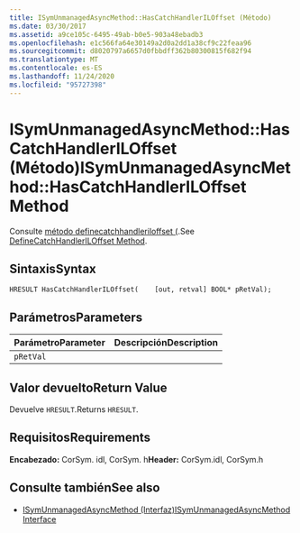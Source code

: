 ```yaml
---
title: ISymUnmanagedAsyncMethod::HasCatchHandlerILOffset (Método)
ms.date: 03/30/2017
ms.assetid: a9ce105c-6495-49ab-b0e5-903a48ebadb3
ms.openlocfilehash: e1c566fa64e30149a2d0a2dd1a38cf9c22feaa96
ms.sourcegitcommit: d8020797a6657d0fbbdff362b80300815f682f94
ms.translationtype: MT
ms.contentlocale: es-ES
ms.lasthandoff: 11/24/2020
ms.locfileid: "95727398"
---
```

# <a name="isymunmanagedasyncmethodhascatchhandleriloffset-method"></a><span data-ttu-id="2deb9-102">ISymUnmanagedAsyncMethod::HasCatchHandlerILOffset (Método)</span><span class="sxs-lookup"><span data-stu-id="2deb9-102">ISymUnmanagedAsyncMethod::HasCatchHandlerILOffset Method</span></span>

<span data-ttu-id="2deb9-103">Consulte [método definecatchhandleriloffset (](isymunmanagedasyncmethodpropertieswriter-definecatchhandleriloffset-method.md).</span><span class="sxs-lookup"><span data-stu-id="2deb9-103">See [DefineCatchHandlerILOffset Method](isymunmanagedasyncmethodpropertieswriter-definecatchhandleriloffset-method.md).</span></span>  
  
## <a name="syntax"></a><span data-ttu-id="2deb9-104">Sintaxis</span><span class="sxs-lookup"><span data-stu-id="2deb9-104">Syntax</span></span>  
  
```idl  
HRESULT HasCatchHandlerILOffset(    [out, retval] BOOL* pRetVal);  
```  
  
## <a name="parameters"></a><span data-ttu-id="2deb9-105">Parámetros</span><span class="sxs-lookup"><span data-stu-id="2deb9-105">Parameters</span></span>  
  
|<span data-ttu-id="2deb9-106">Parámetro</span><span class="sxs-lookup"><span data-stu-id="2deb9-106">Parameter</span></span>|<span data-ttu-id="2deb9-107">Descripción</span><span class="sxs-lookup"><span data-stu-id="2deb9-107">Description</span></span>|  
|---------------|-----------------|  
|`pRetVal`||  
  
## <a name="return-value"></a><span data-ttu-id="2deb9-108">Valor devuelto</span><span class="sxs-lookup"><span data-stu-id="2deb9-108">Return Value</span></span>  

 <span data-ttu-id="2deb9-109">Devuelve `HRESULT`.</span><span class="sxs-lookup"><span data-stu-id="2deb9-109">Returns `HRESULT`.</span></span>  
  
## <a name="requirements"></a><span data-ttu-id="2deb9-110">Requisitos</span><span class="sxs-lookup"><span data-stu-id="2deb9-110">Requirements</span></span>  

 <span data-ttu-id="2deb9-111">**Encabezado:** CorSym. idl, CorSym. h</span><span class="sxs-lookup"><span data-stu-id="2deb9-111">**Header:** CorSym.idl, CorSym.h</span></span>  
  
## <a name="see-also"></a><span data-ttu-id="2deb9-112">Consulte también</span><span class="sxs-lookup"><span data-stu-id="2deb9-112">See also</span></span>

- [<span data-ttu-id="2deb9-113">ISymUnmanagedAsyncMethod (Interfaz)</span><span class="sxs-lookup"><span data-stu-id="2deb9-113">ISymUnmanagedAsyncMethod Interface</span></span>](isymunmanagedasyncmethod-interface.md)
